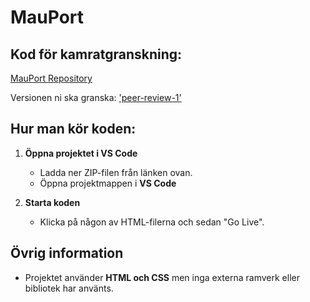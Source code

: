 # MauPort

## Kod för kamratgranskning:

[MauPort Repository](https://github.com/DABZEN8/MauPort)

Versionen ni ska granska: ['peer-review-1'](https://github.com/DABZEN8/MauPort/releases/tag/peer-review-1)


## Hur man kör koden:
1. **Öppna projektet i VS Code**
    - Ladda ner ZIP-filen från länken ovan.
    - Öppna projektmappen i **VS Code**

2. **Starta koden**
    - Klicka på någon av HTML-filerna och sedan "Go Live".

## Övrig information
- Projektet använder **HTML och CSS** men inga externa ramverk eller bibliotek har använts.